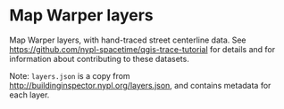 # Map Warper layers

Map Warper layers, with hand-traced street centerline data. See https://github.com/nypl-spacetime/qgis-trace-tutorial for details and for information about contributing to these datasets.

Note: `layers.json` is a copy from http://buildinginspector.nypl.org/layers.json, and contains metadata for each layer.
